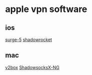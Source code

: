 # apple vpn software
## ios
[surge-5](https://apps.apple.com/us/app/surge-5/id1442620678)
[shadowrocket](https://apps.apple.com/us/app/shadowrocket/id932747118)

## mac
[v2box](https://apps.apple.com/us/app/v2box-v2ray-client/id6446814690)
[ShadowsocksX-NG](https://github.com/shadowsocks/ShadowsocksX-NG)